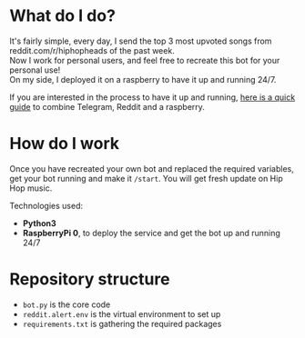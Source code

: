 # What do I do?

It's fairly simple, every day, I send the top 3 most upvoted songs from reddit.com/r/hiphopheads of the past week.   
Now I work for personal users, and feel free to recreate this bot for your personal use!  
On my side, I deployed it on a raspberry to have it up and running 24/7.  

If you are interested in the process to have it up and running, [here is a quick guide](https://github.com/git1984/some.guides/blob/master/bots/telegram_reddit_pi.md) to combine Telegram, Reddit and a raspberry.  

# How do I work

Once you have recreated your own bot and replaced the required variables, get your bot running and make it `/start`. You will get fresh update on Hip Hop music.  

Technologies used:

- **Python3**
- **RaspberryPi 0**, to deploy the service and get the bot up and running 24/7

# Repository structure

- `bot.py` is the core code
- `reddit.alert.env` is the virtual environment to set up
- `requirements.txt` is gathering the required packages

